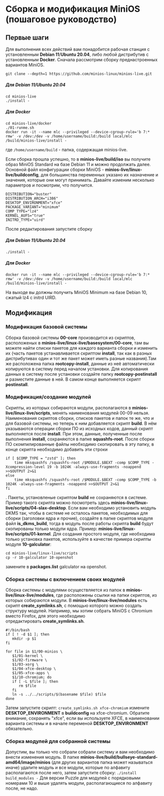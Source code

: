 # Сборка и модификация MiniOS (пошаговое руководство)

## Первые шаги

Для выполнения всех действий вам понадобится рабочая станция с установленным **Debian 11**/**Ubuntu 20.04**, либо любой дистрибутив с установленным **Docker**. Сначала рассмотрим сборку преднастроенных вариантов MiniOS.

```
git clone --depth=1 https://github.com/minios-linux/minios-live.git
```

##### Для Debian 11/Ubuntu 20.04

```
cd minios-live
./install -
```

##### Для Docker

```
cd minios-live/docker
./01-runme.sh
docker run -it --name mlc --privileged --device-cgroup-rule='b 7:* rmw' -v /dev:/dev -v /home/username/build:/build local/mlc /build/minios-live/install -
```

где `/home/username/build` \- папка\, содержащая minios\-live\.

Если сборка прошла успешно, то в **minios-live/build/iso** вы получите образ MiniOS Standard на базе Debian 11 и можно продолжать далее.
Основной файл конфигурации сборки MiniOS - **minios-live/linux-live/buildconfig**, для большинства переменных указано их назначение и значения,
которые они могут принимать. Давайте изменим несколько параметров и посмотрим, что получится.

```
DISTRIBUTION="buster"
DISTRIBUTION_ARCH="i386"
DESKTOP_ENVIRONMENT="xfce"
PACKAGE_VARIANT="minimum"
COMP_TYPE="lz4"
KERNEL_AUFS="true"
INITRD_TYPE="uird"
```

После редактирования запустите сборку

##### Для Debian 11/Ubuntu 20.04

```
./install -
```

##### Для Docker

```
docker run -it --name mlc --privileged --device-cgroup-rule='b 7:* rmw' -v /dev:/dev -v /home/username/build:/build local/mlc /build/minios-live/install -
```

На выходе вы должны получить MiniOS Minimum на базе Debian 10, сжатый lz4 с initrd UIRD.

## Модификация

### Модификация базовой системы

Сборка базовой системы **00-core** производится из скриптов, расположеных в **minios-live/linux-live/basesystem/00-core**, там вы можете найти списки пакетов для каждого варианта сборки и изменить их (часть пакетов устанавливается скриптом **install**, так как в разных дистрибутивах один и тот же пакет может иметь разные названия).Там же расположена папка **rootcopy-install**, данные из неё автоматически копируются в систему перед началом установки. Для копирования данных в систему после установки создайте папку **rootcopy-postinstall** и разместите данные в ней. В самом конце выполняется скрипт **postinstall**.

### Модификация/создание модулей

Скрипты, из которых собираются модули, располагаются в **minios-live/linux-live/scripts**, менять наименования модулей 00-09 нельзя. Наименования скриптов сборки, списков пакетов и папок те же, что и для базовой системы, но теперь к ним добавляется скрипт **build**. В нём указываются операции сборки ПО из исходных кодов, данный скрипт выполняется после **install**. При этом, данные, полученные после выполнения **install**, сохраняются в папке **squashfs-root**. После сборки ПО скомпилированные файлы необходимо скопировать в эту папку, в конце скрипта необходимо добавить эти строки

```
if [ $COMP_TYPE = "zstd" ]; then
    time mksquashfs /squashfs-root /$MODULE.$BEXT -comp $COMP_TYPE -Xcompression-level 19 -b 1024K -always-use-fragments -noappend >>$OUTPUT 2>&1
else
    time mksquashfs /squashfs-root /$MODULE.$BEXT -comp $COMP_TYPE -b 1024K -always-use-fragments -noappend >>$OUTPUT 2>&1
fi
```

. Пакеты, установленые скриптом **build** не сохраняются в системе. Пример такого скрипта можно посмотреть здесь **minios-live/linux-live/scripts/04-slax-desktop**. Если вам необходимо установить модуль DKMS так, чтобы в системе не осталось пакетов, необходимых для сборки (заголовки ядра и прочие), создайте в папке скриптов модуля файл **is\_dkms\_build**, тогда в модуль после работы скрипта **build** будут скопированы только модули ядра. Пример: **minios-live/linux-live/scripts/01-kernel**.
Для создания простого модуля, где необходима только установка пакетов, используйте в качестве примера скрипты модуля **10-galculator**:

```
cd minios-live/linux-live/scripts
cp -r 10-galculator 10-openshot
```

замените в **packages.list** galculator на openshot.

### Сборка системы с включением своих модулей

Сборка системы с модулями осуществляется из папок в **minios-live/linux-live/modules**, где расположены ссылки на папки скриптов, из которых собираются модули. В **minios-live/linux-live/modules** есть скрипт **create\_symlinks.sh**, с помощью которого можно создать структуру модулей. Например, мы хотим собрать MiniOS с Chromium вместо Firefox, для этого необходимо отредактировать **create\_symlinks.sh**.

```
#!/bin/bash
if [ ! -d $1 ]; then
   mkdir -p $1
fi

for file in $1/00-minios \
   $1/01-kernel \
   $1/02-firmware \
   $1/03-xorg \
   $1/04-xfce-desktop \
   $1/05-xfce-apps \
   $1/10-chromium; do
   if [ -L $file ]; then
      rm $file
   fi
   ln -s ../../scripts/$(basename $file) $file
done
```

Затем запустите скрипт: `create_symlinks.sh xfce-chromium` измените **DESKTOP\_ENVIRONMENT** в **buildconfig** на xfce-chromium. Обратите внимание, сохранять "xfce", если вы используете XFCE, в наименовании варианта системы и в начале переменой **DESKTOP\_ENVIRONMENT** обязательно.

### Сборка модулей для собранной системы

Допустим, вы только что собрали собрали систему и вам необходимо внести изменения модуль. В папке **minios-live/build/bullseye-standard-amd64/image/minios** (для других вариантов папка может называться иначе) удалите модуль и все модули, которые по алфавиту располагаются после него, затем запустите сборку:
`./install build_modules -`
Для версии Puzzle для модулей с порядковыми номерами 10 и выше удалять модули, располагающиеся по алфавиту после, не надо.
